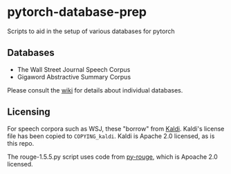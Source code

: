 # pytorch-database-prep

Scripts to aid in the setup of various databases for pytorch

## Databases

- The Wall Street Journal Speech Corpus
- Gigaword Abstractive Summary Corpus

Please consult the
[wiki](https://github.com/sdrobert/pytorch-database-prep/wiki) for details
about individual databases.

## Licensing

For speech corpora such as WSJ, these "borrow" from
[Kaldi](http://kaldi-asr.org/). Kaldi's license file has been copied to
``COPYING_kaldi``. Kaldi is Apache 2.0 licensed, as is this repo.

The rouge-1.5.5.py script uses code from
[py-rouge](https://github.com/Diego999/py-rouge), which is
Apoache 2.0 licensed.
